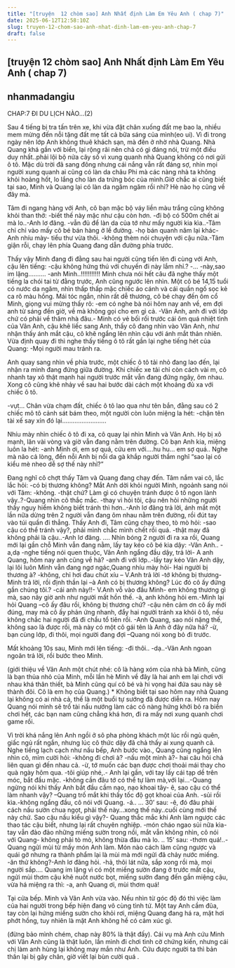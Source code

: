 ```yaml
---
title: "[truyện  12 chòm sao] Anh Nhất định Làm Em Yêu Anh ( chap 7)"
date: 2025-06-12T12:58:10Z
slug: truyen-12-chom-sao-anh-nhat-dinh-lam-em-yeu-anh-chap-7
draft: false
---
```


## [truyện  12 chòm sao] Anh Nhất định Làm Em Yêu Anh ( chap 7)

## nhanmadangiu

CHAP:7 ĐI DU LỊCH NÀO…(2)

Sau 4 tiếng bị tra tấn trên xe, khi vừa đặt chân xuống đất mẹ bao la, nhiều mem mừng đến nỗi tặng đất mẹ tất cả bữa sáng của mình(eo ui). Vì đi trong ngày nên lớp Anh không thuê khách sạn, mà đến ở nhờ nhà Quang. Nhà Quang khá gần với biển, lại rộng rãi nên chả có gì đáng nói, trừ một điều duy nhất..phải lội bộ nửa cây số vì xung quanh nhà Quang không có nơi gửi ô tô. Mặc dù trời đã sang đông nhưng cái nắng vẫn rất đáng sợ, nhìn mọi người xung quanh ai cũng có làn da châu Phi mà các nàng nhà ta không khỏi hoảng hốt, lo lắng cho làn da trứng bóc của mình.Giờ chắc ai cũng biết tại sao, Minh và Quang lại có làn da ngăm ngăm rồi nhỉ? Hè nào họ cũng về đây mà.

Tâm đi ngang hàng với Anh, cô bạn mặc bộ váy liền màu trắng cũng không khỏi than thở:
-biết thế này mặc như cậu còn hơn.
-đi bộ có 500m chết ai mà lo..-Anh lơ đãng.
-vẫn đủ để làn da của tớ như mấy người kia kìa..-Tâm chỉ chỉ vào mấy cô bé bán hàng ở lề đường.
-họ bán quanh năm lại khác- Anh nhíu mày- tiểu thư vừa thôi.
-không thèm nói chuyện với cậu nữa.-Tâm giận rỗi, chạy lên phía Quang đang dẫn đường phía trước.

Thấy vậy Minh đang đi đằng sau hai người cũng tiến lên đi cùng với Anh, cậu lên tiếng:
-cậu không hứng thú với chuyến đi này lắm nhỉ.?
-…
-này,sao im lặng……….
-anh Minh..!!!!!!!!!!!
Minh chưa nói hết câu đã nghe thấy một tiếng la chói tai từ đằng trước, Anh cũng ngước lên nhìn. Một cô bé 14,15 tuổi có nước da ngăm, nhìn thấp thấp mặc chiếc áo cánh và cái quần ngố sọc kẻ ca rô màu hồng. Mái tóc ngắn, nhìn rất dễ thương, cô bé chạy đến ôm cổ Minh, giọng vui mừng thấy rõ:
-em có nghe bà nói hôm nay anh về, em đợi anh từ sáng đến giờ, về mà không gọi cho em gì cả.
-Vân Anh, anh đi với lớp chứ có phải về thăm nhà đâu.- Minh có vẻ bối rối trước cái ôm quá nhiệt tình của Vân Anh, cậu khẽ liếc sang Anh, thấy cô đang nhìn vào Vân Anh, như nhận thấy ánh mắt cậu, cô khẽ ngẩng lên nhìn cậu với ánh mắt thản nhiên. Vừa định quay đi thì nghe thấy tiếng ô tô rất gần lại nghe tiếng hét của Quang:
-Mọi người mau tránh ra.

Anh quay sang nhìn về phía trước, một chiếc ô tô tải nhỏ đang lao đến, lại nhận ra mình đang đứng giữa đường. Khi chiếc xe tải chỉ còn cách vài m, cô nhanh tay xô thật mạnh hai người trước mắt vẫn đang đứng ngây, ôm nhau. Xong cô cũng khẽ nhảy về sau hai bước dài cách một khoảng đủ xa với chiếc ô tô.

-vụt…
Chân vừa chạm đất, chiếc ô tô lao qua như tên bắn, đằng sau có 2 chiếc mô tô cảnh sát bám theo, một người còn luôn miệng la hét:
-chặn tên tài xế say xỉn đó lại…………………….

Nhíu mày nhìn chiếc ô tô đi xa, cô quay lại nhìn Minh và Vân Anh. Họ bị xô mạnh, lăn vài vòng và giờ vẫn đang nằm trên đường. Cô bạn Anh kia, miệng luôn la hét:
-anh Minh ơi, em sợ quá, cứu em với….hu hu… em sợ quá..
Nghe mà não cả lòng, đến nỗi Anh bị nổi da gà khắp người thầm nghĩ “sao lại có kiểu mè nheo dễ sợ thế này nhỉ?”

Đang nghĩ cô chợt thấy Tâm và Quang đang chạy đến. Tâm nắm vai cô, lắc lắc hỏi:
-có bị thương không?
Mắt Anh dời khỏi người Minh, ngoảnh sang nói với Tâm:
-không.
-thật chứ? Làm gì có chuyện tránh được ô tô ngon lành vậy..?-Quang nhìn cô thắc mắc.
-thay vì hỏi tôi, cậu nên hỏi những người thấy nguy hiểm không biết tránh thì hơn..-Anh lơ đãng trả lời, ánh mắt một lần nữa dừng trên 2 người vẫn đang ôm nhau nằm trên đường, rồi đút tay vào túi quần đi thẳng. Thấy Anh đi, Tâm cũng chạy theo, tò mò hỏi:
-sao cậu có thể tránh vậy?, phải mình chắc mình chết rồi quá.
-thật may đã không phải là cậu..-Anh lơ đãng.
….
Nhìn bóng 2 người đi ra xa rồi, Quang mới lại gần chỗ Minh vẫn đang nằm, lấy tay kéo cô bé kia dậy:
-Vân Anh..
-a,dạ -nghe tiếng nói quen thuộc, Vân Anh ngẩng đầu dậy, trả lời- A anh Quang, hôm nay anh cũng về hả?
-anh đi với lớp..-lấy tay kéo Vân Anh dậy, lại lôi luôn Minh vẫn đang ngơ ngác,Quang nhíu mày hỏi- Hai người bị thương à?
-không, chỉ hơi đau chút xíu – V.Anh trả lời
-tớ không bị thương- Minh trả lời, rồi định thần lại –à Anh có bị thương không? Lúc đó cô ấy đứng gần chúng tôi.?
-cái anh này!!- V.Anh vỗ vào đầu Minh- em không thương gì mà, sao nãy giờ anh như người mất hồn thế.
-à, anh không hỏi em.-Minh lại hỏi Quang –cô ấy đâu rồi, không bị thương chứ?
-cậu nên cảm ơn cô ấy mới đúng, may mà cô ấy phản ứng nhanh, đẩy hai người tránh xa khỏi ô tô, nếu không chắc hai người đã đi chầu tổ tiên rồi.
-Anh Quang, sao nói nặng thế, không sao là được rồi, mà này có một cô gái tên là Anh ở đây nữa hả?
-ừ, bạn cùng lớp, đi thôi, mọi người đang đợi –Quang nói xong bỏ đi trước.

Mất khoảng 10s sau, Minh mới lên tiếng:
-đi thôi..
-dạ..-Vân Anh ngoan ngoãn trả lời, rồi bước theo Minh.

(giới thiệu về Vân Anh một chút nhé: cô là hàng xóm của nhà bà Minh, cũng là bạn thủa nhỏ của Minh, mỗi lần hè Minh về đây là hai anh em lại chơi với nhau khá thân thiết, bà Minh cũng quí cô bé và hi vọng hai đứa sau này sẽ thành đôi. Cô là em họ của Quang.)
*
Không biết tại sao hôm nay nhà Quang lại không có ai nhà cả, thế là một buổi tự sướng đã được diễn ra. Hôm nay Quang nói mình sẽ trổ tài nấu nướng làm các cô nàng hứng khởi bỏ ra biển chơi hết, các bạn nam cũng chẳng khá hơn, đi ra mấy nơi xung quanh chơi game rồi.

Vì trời khá nắng lên Anh ngồi ở sô pha phòng khách một lúc rồi ngủ quên, giấc ngủ rất ngắn, nhưng lúc cô thức dậy đã chả thấy ai xung quanh cả. Nghe tiếng lạch cạch như nấu bếp, Anh bước vào., Quang cũng ngẩng lên nhìn cô, mỉm cười hỏi:
-không đi chơi à?
-nấu một mình à?- hai câu hỏi chả liên quan gì đến nhau cả.
-ừ, tớ muốn các bạn được chơi thoải mái thay cho quà ngày hôm qua.
-tôi giúp nhé,.- Anh lại gần, với tay lấy cái tạp dề trên móc, bắt đầu mặc.
-không cần đâu tớ có thể tự làm mà,với lại…-Quang ngừng nói khi thấy Anh bắt đầu cầm nạo, nạo khoai tây- ê, sao cậu có thể làm nhanh vậy? –Quang trố mắt khi thấy tốc độ gọt khoai của Anh.
-sủi rồi kìa.-không ngẩng đầu, cô nói với Quang.
-á..
…
30’ sau:
-ê, đó đâu phải cách nấu sườn chua ngọt, phải thế này…xong thế này..cuối cùng mới thế này chứ. Sao cậu nấu kiểu gì vậy?- Quang thắc mắc khi Anh làm ngược các thao tác cậu biết, nhưng lại rất chuyên nghiệp.
-món cháo ngao sủi nữa kìa- tay vẫn đảo đảo những miếng sườn trong nồi, mắt vẫn không nhìn, cô nói với Quang- không phải tò mò, không thừa đâu mà lo.
..
15’ sau:
-thơm quá!..-Quang ngửi mùi từ mấy món Anh làm. Món nào cách làm cũng ngược và quái gở nhưng ra thành phẩm lại là mùi mà mới ngửi đã chảy nước miếng.
-ăn thử không?-Anh lơ đãng hỏi.
-hả, thôi lát nữa, sắp xong rồi mà, mọi người sắp….
Quang im lặng vì có một miếng sườn đang ở trước mắt cậu, ngửi mùi thơm cậu khẽ nuốt nước bọt, miếng sườn đang đến gần miệng cậu, vừa há miệng ra thì:
-a, anh Quang ơi, mùi thơm quá!

Tại cửa bếp. Minh và Vân Anh vừa vào. Nếu nhìn từ góc độ đó thì việc làm của hai người trong bếp hiện đang vô cùng tình tứ. Một tay Anh cầm đũa, tay còn lại hứng miếng sườn cho khỏi rơi, miệng Quang đang há ra, mặt hơi phớt hồng, tuy nhiên là mặt Anh không hề có cảm xúc gì.


(đừng bảo mình chém, chap này 80% là thật đấy). 
 Cái vụ mà Anh cứu Minh với Vân Anh cũng là thật luôn, lần mình đi chơi tình cờ chứng kiến, nhưng cái chị làm anh hùng lại không may mắn như Anh. Cứu được người ta thì bản thân lại bị gãy chân, giờ viết lại bùn cười quá .
